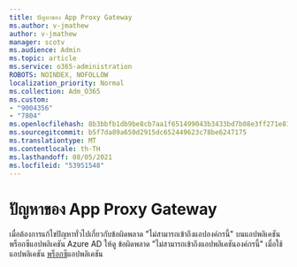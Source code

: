 ```yaml
---
title: ปัญหาของ App Proxy Gateway
ms.author: v-jmathew
author: v-jmathew
manager: scotv
ms.audience: Admin
ms.topic: article
ms.service: o365-administration
ROBOTS: NOINDEX, NOFOLLOW
localization_priority: Normal
ms.collection: Adm_O365
ms.custom:
- "9004356"
- "7804"
ms.openlocfilehash: 8b3bbfb1db9be8cb7aa1f651499043b3433bd7b08e3ff271e810c591b6f74acf
ms.sourcegitcommit: b5f7da89a650d2915dc652449623c78be6247175
ms.translationtype: MT
ms.contentlocale: th-TH
ms.lasthandoff: 08/05/2021
ms.locfileid: "53951548"
---
```

# <a name="app-proxy-gateway-issue"></a>ปัญหาของ App Proxy Gateway

เมื่อต้องการแก้ไขปัญหาทั่วไปเกี่ยวกับข้อผิดพลาด "ไม่สามารถเข้าถึงแอปองค์กรนี้" บนแอปพลิเคชันพร็อกซีแอปพลิเคชัน Azure AD ให้ดู ข้อผิดพลาด "ไม่สามารถเข้าถึงแอปพลิเคชันองค์กรนี้" เมื่อใช้แอปพลิเคชัน [พร็อกซี](https://docs.microsoft.com/azure/active-directory/manage-apps/application-proxy-sign-in-bad-gateway-timeout-error)แอปพลิเคชัน
